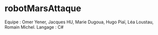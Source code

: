 # robotMarsAttaque

Equipe : Omer Yener, Jacques HU, Marie Dugoua, Hugo Piaï, Léa Loustau, Romain Michel. 
Langage : C#
